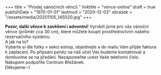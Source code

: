 +++
title = "Prodej vánočních věnců "
linktitle = "vence-online"
draft = true
publishDate = "1970-01-01"
lastmod = "2020-12-03"
obrazek = "/assets/media/20201105_145020.jpg"
+++

**Pozor, další věnce k zavěšení i adventní!** Vyrobili jsme pro vás vánoční věnce (průměr cca 30 cm), které můžete koupit prostřednictvím našeho rezervačního systému.  
A jak na to?  
Vyberte si dle fotky v sekci eshop, objednejte a do mailu Vám přijde faktura k zaplacení. Po připsání peněz na náš účet Vás budeme kontaktovat a domluvíme se na předání. Nezapomeňte uvést Vaše telefonní číslo.  
Nákupem podpoříte Centrum Břežánek.  
Děkujeme:-)
